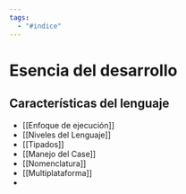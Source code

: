 ```yaml
---
tags:
  - "#indice"
---
```

# Esencia del desarrollo

## Características del lenguaje 

+ [[Enfoque de ejecución]]
+ [[Niveles del Lenguaje]]
+ [[Tipados]]
+ [[Manejo del Case]]
+ [[Nomenclatura]]
+ [[Multiplataforma]]
+ 
